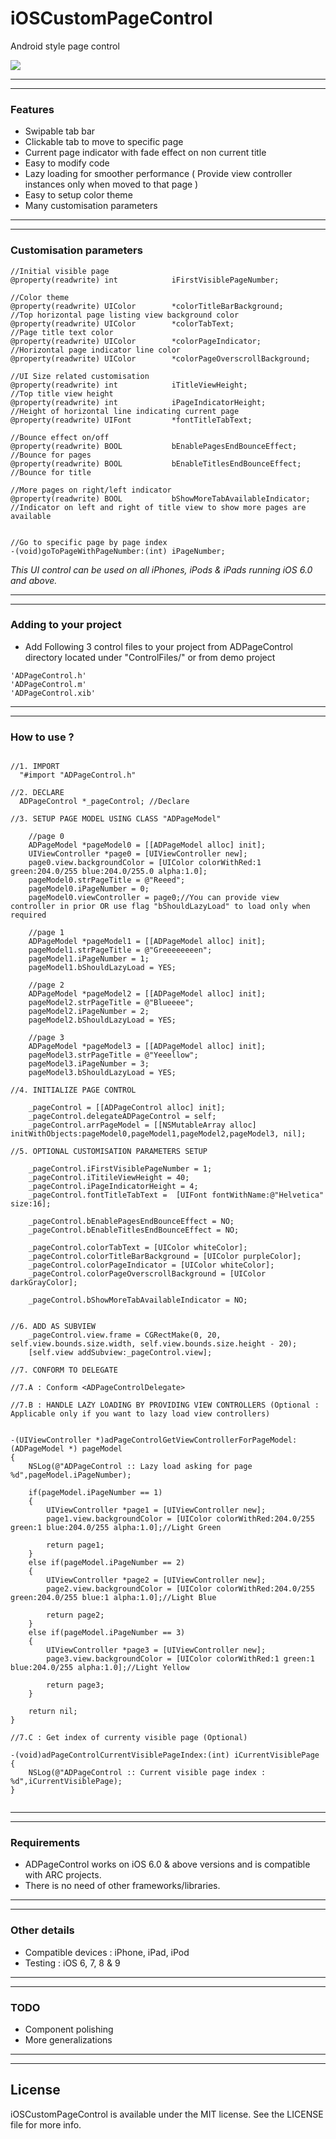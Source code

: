 # iOSCustomPageControl
Android style page control

![      ](\pageControl.gif "")       

---
---

### Features

* Swipable tab bar
* Clickable tab to move to specific page
* Current page indicator with fade effect on non current title
* Easy to modify code
* Lazy loading for smoother performance ( Provide view controller instances only when moved to that page )
* Easy to setup color theme
* Many customisation parameters

---
---

### Customisation parameters

```obj-c
//Initial visible page
@property(readwrite) int            iFirstVisiblePageNumber;

//Color theme
@property(readwrite) UIColor        *colorTitleBarBackground;       //Top horizontal page listing view background color
@property(readwrite) UIColor        *colorTabText;                  //Page title text color
@property(readwrite) UIColor        *colorPageIndicator;            //Horizontal page indicator line color
@property(readwrite) UIColor        *colorPageOverscrollBackground;

//UI Size related customisation
@property(readwrite) int            iTitleViewHeight;               //Top title view height
@property(readwrite) int            iPageIndicatorHeight;           //Height of horizontal line indicating current page
@property(readwrite) UIFont         *fontTitleTabText;

//Bounce effect on/off
@property(readwrite) BOOL           bEnablePagesEndBounceEffect;    //Bounce for pages
@property(readwrite) BOOL           bEnableTitlesEndBounceEffect;   //Bounce for title

//More pages on right/left indicator
@property(readwrite) BOOL           bShowMoreTabAvailableIndicator; //Indicator on left and right of title view to show more pages are available


//Go to specific page by page index
-(void)goToPageWithPageNumber:(int) iPageNumber;

```

<em>This UI control can be used on all iPhones, iPods & iPads running iOS 6.0 and above.</em>

---
---

### Adding to your project


* Add Following 3 control files to your project from ADPageControl directory located under "ControlFiles/" or from demo project

```
'ADPageControl.h'
'ADPageControl.m'
'ADPageControl.xib'
```

---
---

### How to use ?


```obj-c

//1. IMPORT
  "#import "ADPageControl.h"
```

```obj-c
//2. DECLARE
  ADPageControl *_pageControl; //Declare
```  

```obj-c  
//3. SETUP PAGE MODEL USING CLASS "ADPageModel"

    //page 0
    ADPageModel *pageModel0 = [[ADPageModel alloc] init];
    UIViewController *page0 = [UIViewController new];
    page0.view.backgroundColor = [UIColor colorWithRed:1 green:204.0/255 blue:204.0/255.0 alpha:1.0];
    pageModel0.strPageTitle = @"Reeed";
    pageModel0.iPageNumber = 0;
    pageModel0.viewController = page0;//You can provide view controller in prior OR use flag "bShouldLazyLoad" to load only when required
    
    //page 1
    ADPageModel *pageModel1 = [[ADPageModel alloc] init];
    pageModel1.strPageTitle = @"Greeeeeeeen";
    pageModel1.iPageNumber = 1;
    pageModel1.bShouldLazyLoad = YES;
    
    //page 2
    ADPageModel *pageModel2 = [[ADPageModel alloc] init];
    pageModel2.strPageTitle = @"Blueeee";
    pageModel2.iPageNumber = 2;
    pageModel2.bShouldLazyLoad = YES;
    
    //page 3
    ADPageModel *pageModel3 = [[ADPageModel alloc] init];
    pageModel3.strPageTitle = @"Yeeellow";
    pageModel3.iPageNumber = 3;
    pageModel3.bShouldLazyLoad = YES;
```

```obj-c
//4. INITIALIZE PAGE CONTROL

    _pageControl = [[ADPageControl alloc] init];
    _pageControl.delegateADPageControl = self;
    _pageControl.arrPageModel = [[NSMutableArray alloc] initWithObjects:pageModel0,pageModel1,pageModel2,pageModel3, nil];
```

```obj-c
//5. OPTIONAL CUSTOMISATION PARAMETERS SETUP

    _pageControl.iFirstVisiblePageNumber = 1;
    _pageControl.iTitileViewHeight = 40;
    _pageControl.iPageIndicatorHeight = 4;
    _pageControl.fontTitleTabText =  [UIFont fontWithName:@"Helvetica" size:16];
    
    _pageControl.bEnablePagesEndBounceEffect = NO;
    _pageControl.bEnableTitlesEndBounceEffect = NO;
    
    _pageControl.colorTabText = [UIColor whiteColor];
    _pageControl.colorTitleBarBackground = [UIColor purpleColor];
    _pageControl.colorPageIndicator = [UIColor whiteColor];
    _pageControl.colorPageOverscrollBackground = [UIColor darkGrayColor];
	
    _pageControl.bShowMoreTabAvailableIndicator = NO;
	
```

```obj-c
//6. ADD AS SUBVIEW
    _pageControl.view.frame = CGRectMake(0, 20, self.view.bounds.size.width, self.view.bounds.size.height - 20);
    [self.view addSubview:_pageControl.view];
```

```obj-c
//7. CONFORM TO DELEGATE 

//7.A : Conform <ADPageControlDelegate>

//7.B : HANDLE LAZY LOADING BY PROVIDING VIEW CONTROLLERS (Optional : Applicable only if you want to lazy load view controllers)


-(UIViewController *)adPageControlGetViewControllerForPageModel:(ADPageModel *) pageModel
{
    NSLog(@"ADPageControl :: Lazy load asking for page %d",pageModel.iPageNumber);

    if(pageModel.iPageNumber == 1)
    {
        UIViewController *page1 = [UIViewController new];
        page1.view.backgroundColor = [UIColor colorWithRed:204.0/255 green:1 blue:204.0/255 alpha:1.0];//Light Green

        return page1;
    }
    else if(pageModel.iPageNumber == 2)
    {
        UIViewController *page2 = [UIViewController new];
        page2.view.backgroundColor = [UIColor colorWithRed:204.0/255 green:204.0/255 blue:1 alpha:1.0];//Light Blue

        return page2;
    }
    else if(pageModel.iPageNumber == 3)
    {
        UIViewController *page3 = [UIViewController new];
        page3.view.backgroundColor = [UIColor colorWithRed:1 green:1 blue:204.0/255 alpha:1.0];//Light Yellow

        return page3;
    }

    return nil;
}

//7.C : Get index of currenty visible page (Optional)

-(void)adPageControlCurrentVisiblePageIndex:(int) iCurrentVisiblePage
{
    NSLog(@"ADPageControl :: Current visible page index : %d",iCurrentVisiblePage);
}


```


---
---

### Requirements

* ADPageControl works on iOS 6.0 & above versions and is compatible with ARC projects. 
* There is no need of other frameworks/libraries.

---
---

### Other details

* Compatible devices : iPhone, iPad, iPod
* Testing : iOS 6, 7, 8 & 9

---
---

### TODO

* Component polishing
* More generalizations

---
---
## License

iOSCustomPageControl is available under the MIT license. See the LICENSE file for more info.
